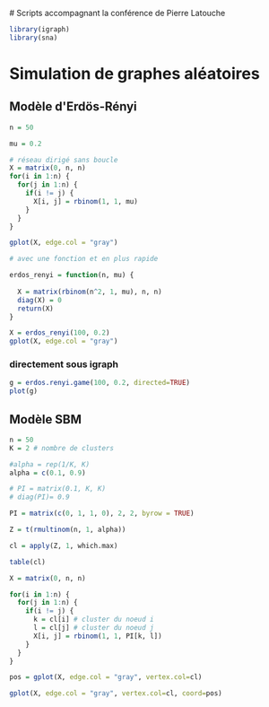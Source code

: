 # Scripts accompagnant la conférence de Pierre  Latouche

```R
library(igraph)
library(sna)
```
# Simulation de graphes aléatoires

## Modèle d'Erdös-Rényi
```R
n = 50

mu = 0.2

# réseau dirigé sans boucle
X = matrix(0, n, n)
for(i in 1:n) {
  for(j in 1:n) {
    if(i != j) {
      X[i, j] = rbinom(1, 1, mu)
    }
  }
}

gplot(X, edge.col = "gray")

# avec une fonction et en plus rapide

erdos_renyi = function(n, mu) {
  
  X = matrix(rbinom(n^2, 1, mu), n, n)
  diag(X) = 0
  return(X)
}

X = erdos_renyi(100, 0.2)
gplot(X, edge.col = "gray")
```

### directement sous igraph
```R
g = erdos.renyi.game(100, 0.2, directed=TRUE)
plot(g)
```

## Modèle SBM
```R
n = 50
K = 2 # nombre de clusters

#alpha = rep(1/K, K)
alpha = c(0.1, 0.9)

# PI = matrix(0.1, K, K)
# diag(PI)= 0.9

PI = matrix(c(0, 1, 1, 0), 2, 2, byrow = TRUE)

Z = t(rmultinom(n, 1, alpha))

cl = apply(Z, 1, which.max)

table(cl)

X = matrix(0, n, n)

for(i in 1:n) {
  for(j in 1:n) {
    if(i != j) {
      k = cl[i] # cluster du noeud i
      l = cl[j] # cluster du noeud j
      X[i, j] = rbinom(1, 1, PI[k, l])
    }
  }
}

pos = gplot(X, edge.col = "gray", vertex.col=cl)

gplot(X, edge.col = "gray", vertex.col=cl, coord=pos)
```
